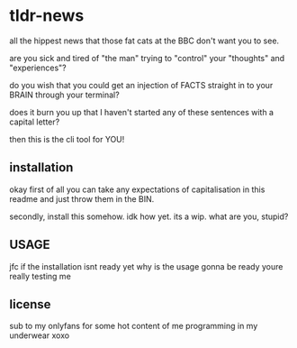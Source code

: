 # tldr-news
all the hippest news that those fat cats at the BBC don't want you to see.

are you sick and tired of "the man" trying to "control" your "thoughts" and "experiences"?

do you wish that you could get an injection of FACTS straight in to your BRAIN through your terminal?

does it burn you up that I haven't started any of these sentences with a capital letter?

then this is the cli tool for YOU!

## installation
okay first of all you can take any expectations of capitalisation in this readme and just throw them in the BIN.

secondly, install this somehow. idk how yet. its a wip. what are you, stupid?

## USAGE
jfc if the installation isnt ready yet why is the usage gonna be ready youre really testing me

## license
sub to my onlyfans for some hot content of me programming in my underwear xoxo
